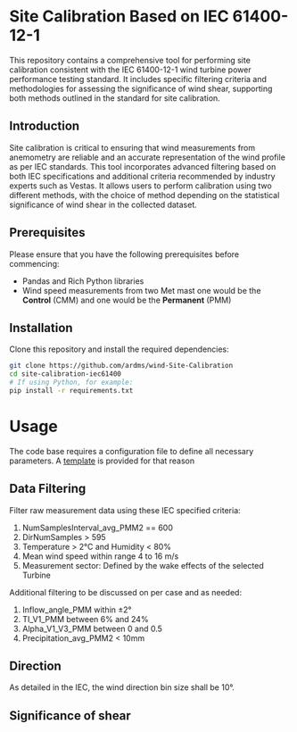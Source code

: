 # Site Calibration Based on IEC 61400-12-1

This repository contains a comprehensive tool for performing site calibration
consistent with the IEC 61400-12-1 wind turbine power performance testing
standard. It includes specific filtering criteria and methodologies for
assessing the significance of wind shear, supporting both methods outlined in
the standard for site calibration.

## Introduction

Site calibration is critical to ensuring that wind measurements from anemometry
are reliable and an accurate representation of the wind profile as per IEC
standards. This tool incorporates advanced filtering based on both IEC
specifications and additional criteria recommended by industry experts such as
Vestas. It allows users to perform calibration using two different methods,
with the choice of method depending on the statistical significance of wind
shear in the collected dataset.

## Prerequisites

Please ensure that you have the following prerequisites before commencing:

* Pandas and Rich Python libraries
* Wind speed measurements from two Met mast one would be the __Control__ (CMM) and one would be the __Permanent__ (PMM)

## Installation

Clone this repository and install the required dependencies:

```bash
git clone https://github.com/ardms/wind-Site-Calibration
cd site-calibration-iec61400
# If using Python, for example:
pip install -r requirements.txt
```

# Usage

The code base requires a configuration file to define all necessary parameters.
A [template](./config-template.json) is provided for that reason

## Data Filtering
Filter raw measurement data using these IEC specified criteria:

1. NumSamplesInterval_avg_PMM2 == 600
2. DirNumSamples > 595
3. Temperature > 2°C and Humidity < 80%
4. Mean wind speed within range 4 to 16 m/s
5. Measurement sector: Defined by the wake effects of the selected Turbine

Additional filtering to be discussed on per case and as needed:

1. Inflow_angle_PMM within ±2°
2. TI_V1_PMM between 6% and 24%
3. Alpha_V1_V3_PMM between 0 and 0.5
4. Precipitation_avg_PMM2 < 10mm

## Direction
As detailed in the IEC, the wind direction bin size shall be 10°.

## Significance of shear
